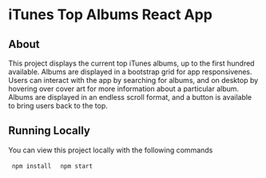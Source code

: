 # iTunes Top Albums React App

## About

This project displays the current top iTunes albums, up to the first hundred available. Albums are displayed in a bootstrap grid for app responsivenes. Users can interact with the app by searching for albums, and on desktop by hovering over cover art for more information about a particular album. Albums are displayed in an endless scroll format, and a button is available to bring users back to the top. 


## Running Locally

You can view this project locally with the following commands

<code> npm install </code>
<code> npm start </code>


